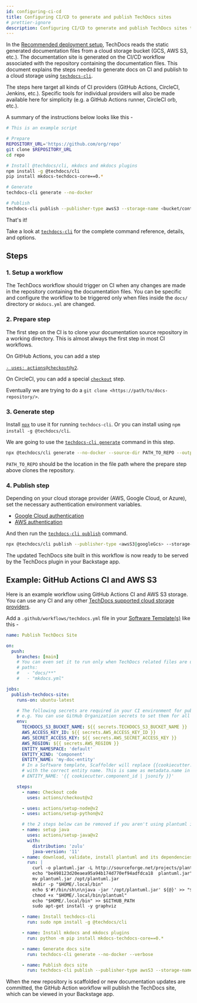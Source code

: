 ```yaml
---
id: configuring-ci-cd
title: Configuring CI/CD to generate and publish TechDocs sites
# prettier-ignore
description: Configuring CI/CD to generate and publish TechDocs sites to cloud storage
---
```


In the [Recommended deployment setup](./architecture.md#recommended-deployment),
TechDocs reads the static generated documentation files from a cloud storage
bucket (GCS, AWS S3, etc.). The documentation site is generated on the CI/CD
workflow associated with the repository containing the documentation files. This
document explains the steps needed to generate docs on CI and publish to a cloud
storage using [`techdocs-cli`](./cli.md).

The steps here target all kinds of CI providers (GitHub Actions, CircleCI,
Jenkins, etc.). Specific tools for individual providers will also be made
available here for simplicity (e.g. a GitHub Actions runner, CircleCI orb,
etc.).

A summary of the instructions below looks like this -

```sh
# This is an example script

# Prepare
REPOSITORY_URL='https://github.com/org/repo'
git clone $REPOSITORY_URL
cd repo

# Install @techdocs/cli, mkdocs and mkdocs plugins
npm install -g @techdocs/cli
pip install mkdocs-techdocs-core==0.*

# Generate
techdocs-cli generate --no-docker

# Publish
techdocs-cli publish --publisher-type awsS3 --storage-name <bucket/container> --entity <Namespace/Kind/Name>
```

That's it!

Take a look at [`techdocs-cli`](./cli.md) for the complete command reference,
details, and options.

## Steps

### 1. Setup a workflow

The TechDocs workflow should trigger on CI when any changes are made in the
repository containing the documentation files. You can be specific and configure
the workflow to be triggered only when files inside the `docs/` directory or
`mkdocs.yml` are changed.

### 2. Prepare step

The first step on the CI is to clone your documentation source repository in a
working directory. This is almost always the first step in most CI workflows.

On GitHub Actions, you can add a step

[`- uses: actions@checkout@v2`](https://github.com/actions/checkout).

On CircleCI, you can add a special
[`checkout`](https://circleci.com/docs/2.0/configuration-reference/#checkout)
step.

Eventually we are trying to do a `git clone <https://path/to/docs-repository/>`.

### 3. Generate step

Install [`npx`](https://www.npmjs.com/package/npx) to use it for running
`techdocs-cli`. Or you can install using `npm install -g @techdocs/cli`.

We are going to use the
[`techdocs-cli generate`](./cli.md#generate-techdocs-site-from-a-documentation-project)
command in this step.

```sh
npx @techdocs/cli generate --no-docker --source-dir PATH_TO_REPO --output-dir ./site
```

`PATH_TO_REPO` should be the location in the file path where the prepare step
above clones the repository.

### 4. Publish step

Depending on your cloud storage provider (AWS, Google Cloud, or Azure), set the
necessary authentication environment variables.

- [Google Cloud authentication](https://cloud.google.com/storage/docs/authentication#libauth)
- [AWS authentication](https://docs.aws.amazon.com/sdk-for-javascript/v3/developer-guide/loading-node-credentials-environment.html)

And then run the
[`techdocs-cli publish`](./cli.md#publish-generated-techdocs-sites) command.

```sh
npx @techdocs/cli publish --publisher-type <awsS3|googleGcs> --storage-name <bucket/container> --entity <namespace/kind/name> --directory ./site
```

The updated TechDocs site built in this workflow is now ready to be served by
the TechDocs plugin in your Backstage app.

## Example: GitHub Actions CI and AWS S3

Here is an example workflow using GitHub Actions CI and AWS S3 storage. You can
use any CI and any other
[TechDocs supported cloud storage providers](README.md#platforms-supported).

Add a `.github/workflows/techdocs.yml` file in your
[Software Template(s)](../software-templates/index.md) like this -

```yaml
name: Publish TechDocs Site

on:
  push:
    branches: [main]
    # You can even set it to run only when TechDocs related files are updated.
    # paths:
    #   - "docs/**"
    #   - "mkdocs.yml"

jobs:
  publish-techdocs-site:
    runs-on: ubuntu-latest

    # The following secrets are required in your CI environment for publishing files to AWS S3.
    # e.g. You can use GitHub Organization secrets to set them for all existing and new repositories.
    env:
      TECHDOCS_S3_BUCKET_NAME: ${{ secrets.TECHDOCS_S3_BUCKET_NAME }}
      AWS_ACCESS_KEY_ID: ${{ secrets.AWS_ACCESS_KEY_ID }}
      AWS_SECRET_ACCESS_KEY: ${{ secrets.AWS_SECRET_ACCESS_KEY }}
      AWS_REGION: ${{ secrets.AWS_REGION }}
      ENTITY_NAMESPACE: 'default'
      ENTITY_KIND: 'Component'
      ENTITY_NAME: 'my-doc-entity'
      # In a Software template, Scaffolder will replace {{cookiecutter.component_id | jsonify}}
      # with the correct entity name. This is same as metadata.name in the entity's catalog-info.yaml
      # ENTITY_NAME: '{{ cookiecutter.component_id | jsonify }}'

    steps:
      - name: Checkout code
        uses: actions/checkout@v2

      - uses: actions/setup-node@v2
      - uses: actions/setup-python@v2

      # the 2 steps below can be removed if you aren't using plantuml in your documentation
      - name: setup java
        uses: actions/setup-java@v2
        with:
          distribution: 'zulu'
          java-version: '11'
      - name: download, validate, install plantuml and its dependencies
        run: |
          curl -o plantuml.jar -L http://sourceforge.net/projects/plantuml/files/plantuml.1.2021.4.jar/download
          echo "be498123d20eaea95a94b174d770ef94adfdca18  plantuml.jar" | sha1sum -c -
          mv plantuml.jar /opt/plantuml.jar
          mkdir -p "$HOME/.local/bin"
          echo $'#!/bin/sh\n\njava -jar '/opt/plantuml.jar' ${@}' >> "$HOME/.local/bin/plantuml"
          chmod +x "$HOME/.local/bin/plantuml"
          echo "$HOME/.local/bin" >> $GITHUB_PATH
          sudo apt-get install -y graphviz

      - name: Install techdocs-cli
        run: sudo npm install -g @techdocs/cli

      - name: Install mkdocs and mkdocs plugins
        run: python -m pip install mkdocs-techdocs-core==0.*

      - name: Generate docs site
        run: techdocs-cli generate --no-docker --verbose

      - name: Publish docs site
        run: techdocs-cli publish --publisher-type awsS3 --storage-name $TECHDOCS_S3_BUCKET_NAME --entity $ENTITY_NAMESPACE/$ENTITY_KIND/$ENTITY_NAME
```

When the new repository is scaffolded or new documentation updates are
committed, the GitHub Action workflow will publish the TechDocs site, which can
be viewed in your Backstage app.
